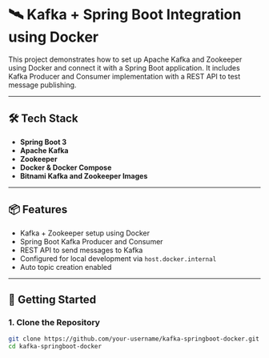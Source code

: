 # 🛰️ Kafka + Spring Boot Integration using Docker

This project demonstrates how to set up Apache Kafka and Zookeeper using Docker and connect it with a Spring Boot application. It includes Kafka Producer and Consumer implementation with a REST API to test message publishing.

---

## 🛠️ Tech Stack

- **Spring Boot 3**
- **Apache Kafka**
- **Zookeeper**
- **Docker & Docker Compose**
- **Bitnami Kafka and Zookeeper Images**

---

## 📦 Features

- Kafka + Zookeeper setup using Docker
- Spring Boot Kafka Producer and Consumer
- REST API to send messages to Kafka
- Configured for local development via `host.docker.internal`
- Auto topic creation enabled

---

## 🚀 Getting Started

### 1. Clone the Repository

```bash
git clone https://github.com/your-username/kafka-springboot-docker.git
cd kafka-springboot-docker
